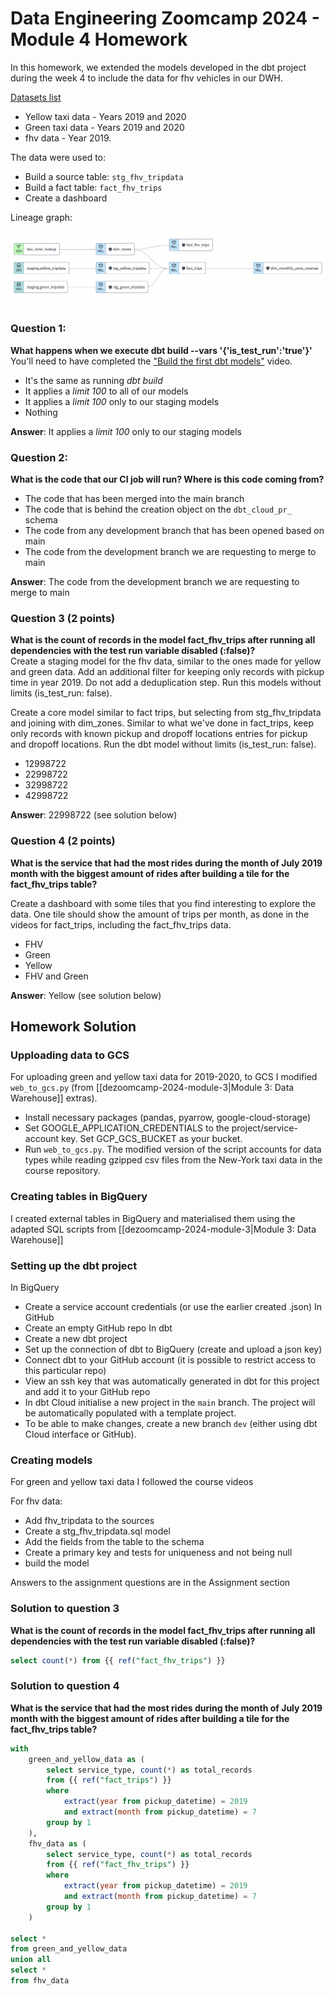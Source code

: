 # Data Engineering Zoomcamp 2024 - Module 4 Homework

In this homework, we extended the models developed in the dbt project during the week 4 to include the data for fhv vehicles in our DWH.

[Datasets list](https://github.com/DataTalksClub/nyc-tlc-data/)
* Yellow taxi data - Years 2019 and 2020
* Green taxi data - Years 2019 and 2020
* fhv data - Year 2019.

The data were used to:
* Build a source table: `stg_fhv_tripdata`
* Build a fact table: `fact_fhv_trips`
* Create a dashboard

Lineage graph:

![dbt project lineage](images/dezoomcamp-dbt-project-lineage.png)
 
### Question 1:

**What happens when we execute dbt build --vars '{'is_test_run':'true'}'**
You'll need to have completed the ["Build the first dbt models"](https://www.youtube.com/watch?v=UVI30Vxzd6c) video.

- It's the same as running _dbt build_
- It applies a _limit 100_ to all of our models
- It applies a _limit 100_ only to our staging models
- Nothing

**Answer**: It applies a _limit 100_ only to our staging models

### Question 2:

**What is the code that our CI job will run? Where is this code coming from?**  

- The code that has been merged into the main branch
- The code that is behind the creation object on the `dbt_cloud_pr_` schema
- The code from any development branch that has been opened based on main
- The code from the development branch we are requesting to merge to main

**Answer**: The code from the development branch we are requesting to merge to main

### Question 3 (2 points)

**What is the count of records in the model fact_fhv_trips after running all dependencies with the test run variable disabled (:false)?**  
Create a staging model for the fhv data, similar to the ones made for yellow and green data. Add an additional filter for keeping only records with pickup time in year 2019.
Do not add a deduplication step. Run this models without limits (is_test_run: false).

Create a core model similar to fact trips, but selecting from stg_fhv_tripdata and joining with dim_zones.
Similar to what we've done in fact_trips, keep only records with known pickup and dropoff locations entries for pickup and dropoff locations.
Run the dbt model without limits (is_test_run: false).

- 12998722
- 22998722
- 32998722
- 42998722

**Answer**: 22998722 (see solution below)
### Question 4 (2 points)

**What is the service that had the most rides during the month of July 2019 month with the biggest amount of rides after building a tile for the fact_fhv_trips table?**

Create a dashboard with some tiles that you find interesting to explore the data. One tile should show the amount of trips per month, as done in the videos for fact_trips, including the fact_fhv_trips data.

- FHV
- Green
- Yellow
- FHV and Green

**Answer**: Yellow (see solution below)

## Homework Solution

### Upploading data to GCS

For uploading green and yellow taxi data for 2019-2020, to GCS I modified `web_to_gcs.py` (from [[dezoomcamp-2024-module-3|Module 3: Data Warehouse]] extras).

- Install necessary packages (pandas, pyarrow, google-cloud-storage)
- Set GOOGLE_APPLICATION_CREDENTIALS to the project/service-account key. Set GCP_GCS_BUCKET as your bucket.
- Run `web_to_gcs.py`. The modified version of the script accounts for data types while reading gzipped csv files from the New-York taxi data in the course repository.

### Creating tables in BigQuery

I created external tables in BigQuery and materialised them using the adapted SQL scripts from [[dezoomcamp-2024-module-3|Module 3: Data Warehouse]]

### Setting up the dbt project

In BigQuery
- Create a service account credentials (or use the earlier created .json)
In GitHub
- Create an empty GitHub repo
In dbt
- Create a new dbt project
- Set up the connection of dbt to BigQuery (create and upload a json key)
- Connect dbt to your GitHub account (it is possible to restrict access to this particular repo)
- View an ssh key that was automatically generated in dbt for this project and add it to your GitHub repo
- In dbt Cloud initialise a new project in the `main` branch. The project will be automatically populated with a template project.
- To be able to make changes, create a new branch `dev` (either using dbt Cloud interface or GitHub).

### Creating models

For green and yellow taxi data I followed the course videos

For fhv data:
- Add fhv_tripdata to the sources
- Create a stg_fhv_tripdata.sql model
- Add the fields from the table to the schema
- Create a primary key and tests for uniqueness and not being null
- build the model

Answers to the assignment questions are in the Assignment section

### Solution to question 3

**What is the count of records in the model fact_fhv_trips after running all dependencies with the test run variable disabled (:false)?**  

```sql
select count(*) from {{ ref("fact_fhv_trips") }}
```

### Solution to question 4

**What is the service that had the most rides during the month of July 2019 month with the biggest amount of rides after building a tile for the fact_fhv_trips table?**

```sql
with
    green_and_yellow_data as (
        select service_type, count(*) as total_records
        from {{ ref("fact_trips") }}
        where
            extract(year from pickup_datetime) = 2019
            and extract(month from pickup_datetime) = 7
        group by 1
    ),
    fhv_data as (
        select service_type, count(*) as total_records
        from {{ ref("fact_fhv_trips") }}
        where
            extract(year from pickup_datetime) = 2019
            and extract(month from pickup_datetime) = 7
        group by 1
    )

select *
from green_and_yellow_data
union all
select *
from fhv_data
```
